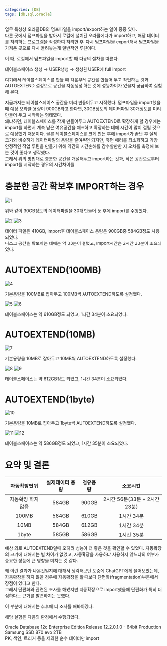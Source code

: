 ```yaml
---
categories: [DB]
tags: [db,sql,oracle]
---
```


업무 특성상 오라클DB의 덤프파일을 import/export하는 일이 종종 있다.  
다른 곳에서 덤프파일을 받아서 로컬에 설치된 오라클에다가 import하고, 해당 데이터를 처리하는 프로그램을 작성하여 처리한 후, 다시 덤프파일을 export해서 덤프파일을 가져온 곳으로 다시 돌려놓는게 일반적인 루틴이다.

이 때, 로컬에서 덤프파일을 import할 때 다음의 절차를 따른다.

테이블스페이스 생성 → USER생성 → 생성된 USER에 full import

여기에서 테이블스페이스를 만들 때 처음부터 공간을 만들어 두고 작업하는 것과 AUTOEXTEND 설정으로 공간을 자동생성 하는 것에 성능차이가 있을지 궁금하여 실험해 본다.

지금까지는 테이블스페이스 공간을 미리 만들어두고 시작했다. 덤프파일을 import했을때 예상 오라클 용량이 900GB라고 한다면, 30GB정도의 데이터파일 30개정도를 미리 만들어 두고 시작하는 형태였다.  
왜냐하면, 테이블스페이스를 작게 만들어두고 AUTOEXTEND로 확장하게 할 경우에는 import를 하면서 계속 남은 여유공간을 체크하고 확장하는 데에 시간이 많이 걸릴 것으로 예상했기 때문이다.
물론 테이블스페이스를 크게 만든 후에 import가 끝난 후 실제 크기와 비슷하게 데이터파일의 용량을 줄여주면 되지만, 휴먼 에러를 최소화하고 가장 안정적인 작업 루틴을 만들기 위해 약간의 시간손해를 감수할만한 지 오차를 측정해 보는 것이 좋다고 생각했다.  
그래서 위의 방법대로 충분한 공간을 개설해두고 import하는 것과, 작은 공간으로부터 import를 시작하는 경우의 시간차이를

# 충분한 공간 확보후 IMPORT하는 경우

![1](/assets/post/2023-11-06/01.png)

위와 같이 30GB정도의 데이터파일을 30개 만들어 둔 후에 import를 수행했다.

![2](/assets/post/2023-11-06/02.png)
![3](/assets/post/2023-11-06/03.png)

데이터 파일은 410GB, import후 테이블스페이스 용량은 900GB중 584GB정도 사용되었다.  
디스크 공간을 확보하는 데에는 약 33분이 걸렸고, import시간은 2시간 23분이 소요되었다. 

# AUTOEXTEND(100MB)

![4](/assets/post/2023-11-06/04.png)

기본용량을 100MB로 잡아두고 100MB씩 AUTOEXTEND하도록 설정했다.

![5](/assets/post/2023-11-06/05.png)
![6](/assets/post/2023-11-06/06.png)

테이블스페이스는 약 610GB정도 되었고, 1시간 34분이 소요되었다.

# AUTOEXTEND(10MB)

![7](/assets/post/2023-11-06/07.png)

기본용량을 10MB로 잡아두고 10MB씩 AUTOEXTEND하도록 설정했다.

![8](/assets/post/2023-11-06/08.png)
![9](/assets/post/2023-11-06/09.png)

테이블스페이스는 약 612GB정도 되었고, 1시간 34분이 소요되었다.

# AUTOEXTEND(1byte)

![10](/assets/post/2023-11-06/10.png)

기본용량을 10MB로 잡아두고 1byte씩 AUTOEXTEND하도록 설정했다.

![11](/assets/post/2023-11-06/11.png)
![12](/assets/post/2023-11-06/12.png)

테이블스페이스는 약 586GB정도 되었고, 1시간 35분이 소요되었다.

# 요약 및 결론

|   자동확장단위   | 실제데이터 용량 | 점유용량  |          소요시간          |
|:----------:|:--------:|:-----:|:----------------------:|
| 자동확장 하지않음 |  584GB   | 900GB | 2시간 56분(33분 + 2시간 23분) |
|   100MB    |  584GB   | 610GB |        1시간 34분         |
|    10MB    |  584GB   | 612GB |        1시간 34분         |
|   1byte    |  585GB   | 586GB |        1시간 35분         |

예상 외로 AUTOEXTEND일때 오히려 성능이 더 좋은 것을 확인할 수 있었다.
자동확장의 크기에 대해서는 별 차이가 없었고, 자동확장을 사용하냐 사용하지 않느냐의 여부가 중요한 성능에 큰 영향을 미치는 것 같다.

왜 이런 결과가 나온것일지에 대해서 생각해보던 도중에 ChatGPT에게 물어보았는데,
자동확장을 하지 않을 경우에 자동확장을 할 때보다 단편화(fragmentation)부분에서 장점이 있다고 한다.   
그래서 단편화와 관련된 조사를 해봤지만 자동확장으로 import했을때 단편화가 특히 더 심하다는 근거를 발견하지는 못했다.

이 부분에 대해서는 추후에 더 조사를 해봐야겠다.




해당 실험은 다음의 환경에서 수행되었다.

Oracle Database 12c Enterprise Edition Release 12.2.0.1.0 - 64bit Production  
Samsung SSD 870 evo 2TB  
PK, 색인, 트리거 등을 제외한 순수 데이터만 import
